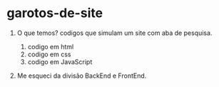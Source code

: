 # garotos-de-site

1. O que temos?
 codigos que simulam um site com aba de pesquisa.
     1. codigo em html
     2. codigo em css
     3. codigo em JavaScript

2. Me esqueci da divisão BackEnd e FrontEnd.

